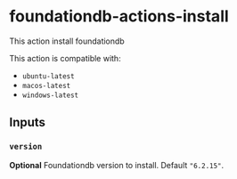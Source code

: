 # foundationdb-actions-install

This action install foundationdb

This action is compatible with:

- `ubuntu-latest`
- `macos-latest`
- `windows-latest`

## Inputs

### `version`

**Optional** Foundationdb version to install. Default `"6.2.15"`.

